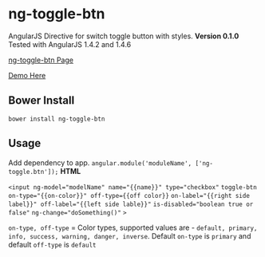 # ng-toggle-btn

AngularJS Directive for switch toggle button with styles. 
**Version 0.1.0**
Tested with AngularJS 1.4.2 and 1.4.6

[ng-toggle-btn Page](http://shijukbabu.github.io/ng-toggle-btn/)

[Demo Here](http://plnkr.co/edit/oUxD3vgUsnM2Hrgd2cA4?p=preview)

## Bower Install 
`bower install ng-toggle-btn`
## Usage
Add dependency to app.
`angular.module('moduleName', ['ng-toggle.btn']);`
**HTML**

`<input ng-model="modelName" name="{{name}}" type="checkbox"`
	`toggle-btn `
        `on-type="{{on-color}}" off-type={{off color}}`
        `on-label="{{right side label}}" off-label="{{left side lable}}"`
        `is-disabled="boolean true or false"`
        `ng-change="doSomething()"`
`>`

`on-type, off-type` = Color types, supported values are - `default, primary, info, success, warning, danger, inverse`. Default `on-type` is `primary` and default `off-type` is `default`
                    
